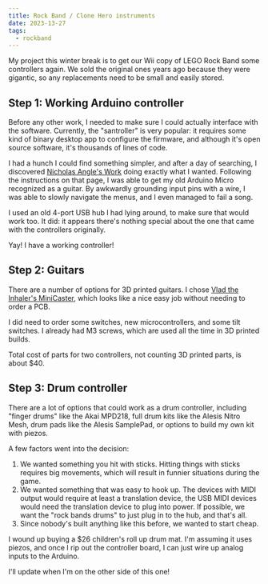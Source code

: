 ```yaml
---
title: Rock Band / Clone Hero instruments
date: 2023-13-27
tags:
  - rockband
---
```


My project this winter break is to get our Wii copy of LEGO Rock Band some controllers again. We sold the original ones years ago because they were gigantic, so any replacements need to be small and easily stored.

## Step 1: Working Arduino controller

Before any other work, I needed to make sure I could actually interface with the software.
Currently, the "santroller" is very popular:
it requires some kind of binary desktop app to configure the firmware,
and although it's open source software, 
it's thousands of lines of code.

I had a hunch I could find something simpler,
and after a day of searching,
I discovered 
[Nicholas Angle's Work](https://www.niangames.com/articles/reverse-engineering-rockband-guitar-controllers)
doing exactly what I wanted.
Following the instructions on that page,
I was able to get my old Arduino Micro
recognized as a guitar.
By awkwardly grounding input pins with a wire,
I was able to slowly navigate the menus,
and I even managed to fail a song.

I used an old 4-port USB hub
I had lying around,
to make sure that would work too.
It did: it appears there's nothing
special about the one that came with
the controllers originally.

Yay!
I have a working controller!


## Step 2: Guitars

There are a number of options for
3D printed guitars.
I chose 
[Vlad the Inhaler's MiniCaster](https://www.printables.com/model/479046-minicaster-mini-clone-heromidi-controller),
which looks like a nice easy job
without needing to order a PCB.

I did need to order some switches,
new microcontrollers,
and some tilt switches.
I already had M3 screws,
which are used all the time in
3D printed builds.

Total cost of parts for two controllers,
not counting 3D printed parts,
is about $40.


## Step 3: Drum controller

There are a lot of options that could work as a drum controller,
including "finger drums" like the Akai MPD218,
full drum kits like the Alesis Nitro Mesh,
drum pads like the Alesis SamplePad,
or options to build my own kit with piezos.

A few factors went into the decision:

1. We wanted something you hit with sticks.
  Hitting things with sticks requires big movements,
  which will result in funnier situations during the game.
2. We wanted something that was easy to hook up.
  The devices with MIDI output would require at least a translation device,
  the USB MIDI devices would need the translation device to plug into power.
  If possible, we want the "rock bands drums" to just plug in to the hub,
  and that's all.
3. Since nobody's built anything like this before,
  we wanted to start cheap.

I wound up buying a $26 children's 
roll up drum mat.
I'm assuming it uses piezos,
and once I rip out the controller
board, I can just wire up analog
inputs to the Arduino.

I'll update when I'm on the 
other side of this one!
